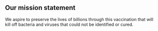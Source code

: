 ##  Our mission statement 

We aspire to preserve the lives of billions through this vaccination that will kill off bacteria and viruses that could not be identified or cured. 

